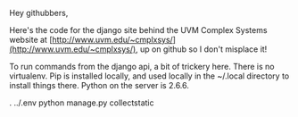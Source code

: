 Hey githubbers,

Here's the code for the django site behind the UVM Complex Systems website at [http://www.uvm.edu/~cmplxsys/](http://www.uvm.edu/~cmplxsys/), up on github so I don't misplace it!

To run commands from the django api, a bit of trickery here.
There is no virtualenv.
Pip is installed locally, and used locally in the ~/.local directory to install things there.
Python on the server is 2.6.6.

. ../.env
python manage.py collectstatic